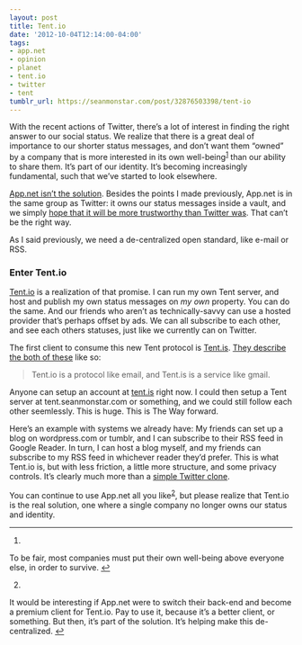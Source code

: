 ```yaml
---
layout: post
title: Tent.io
date: '2012-10-04T12:14:00-04:00'
tags:
- app.net
- opinion
- planet
- tent.io
- twitter
- tent
tumblr_url: https://seanmonstar.com/post/32876503398/tent-io
---
```

With the recent actions of Twitter, there’s a lot of interest in finding the right answer to our social status. We realize that there is a great deal of importance to our shorter status messages, and don’t want them “owned” by a company that is more interested in its own well-being<sup id="fnref:1"><a href="#fn:1" class="footnote-ref" role="doc-noteref">1</a></sup> than our ability to share them. It’s part of our identity. It’s becoming increasingly fundamental, such that we’ve started to look elsewhere.

[App.net isn’t the solution](http://seanmonstar.com/blog/2012-08-09-app-net/). Besides the points I made previously, App.net is in the same group as Twitter: it owns our status messages inside a vault, and we simply [hope that it will be more trustworthy than Twitter was](https://lorenb.tent.is/posts/b08bts). That can’t be the right way.

As I said previously, we need a de-centralized open standard, like e-mail or RSS.

### Enter Tent.io

[Tent.io](http://tent.io) is a realization of that promise. I can run my own Tent server, and host and publish my own status messages on _my own_ property. You can do the same. And our friends who aren’t as technically-savvy can use a hosted provider that’s perhaps offset by ads. We can all subscribe to each other, and see each others statuses, just like we currently can on Twitter.

The first client to consume this new Tent protocol is [Tent.is](http://seanmonstar.tent.is). [They describe the both of these](https://github.com/tent/tent.io/wiki/Explaining-Tent) like so:

> Tent.io is a protocol like email, and Tent.is is a service like gmail.

Anyone can setup an account at [tent.is](http://tent.is) right now. I could then setup a Tent server at tent.seanmonstar.com or something, and we could still follow each other seemlessly. This is huge. This is The Way forward.

Here’s an example with systems we already have: My friends can set up a blog on wordpress.com or tumblr, and I can subscribe to their RSS feed in Google Reader. In turn, I can host a blog myself, and my friends can subscribe to my RSS feed in whichever reader they’d prefer. This is what Tent.io is, but with less friction, a little more structure, and some privacy controls. It’s clearly much more than a [simple Twitter clone](http://afreshcup.com/home/2012/10/3/thinking-about-tent.html).

You can continue to use App.net all you like<sup id="fnref:2"><a href="#fn:2" class="footnote-ref" role="doc-noteref">2</a></sup>, but please realize that Tent.io is the real solution, one where a single company no longer owns our status and identity.

* * *

1. 

To be fair, most companies must put their own well-being above everyone else, in order to survive.&nbsp;[↩︎](#fnref:1)

2. 

It would be interesting if App.net were to switch their back-end and become a premium client for Tent.io. Pay to use it, because it’s a better client, or something. But then, it’s part of the solution. It’s helping make this de-centralized.&nbsp;[↩︎](#fnref:2)

